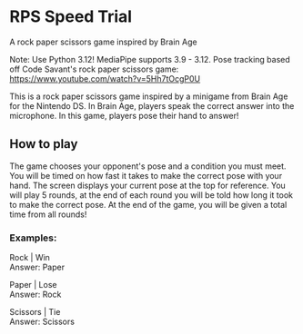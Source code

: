 # RPS Speed Trial
A rock paper scissors game inspired by Brain Age

Note: Use Python 3.12! MediaPipe supports 3.9 - 3.12.
Pose tracking based off Code Savant's rock paper scissors game: https://www.youtube.com/watch?v=5Hh7tOcgP0U

This is a rock paper scissors game inspired by a minigame from Brain Age for the Nintendo DS. In Brain Age, players speak the correct answer into the microphone. In this game, players pose their hand to answer!

## How to play

The game chooses your opponent's pose and a condition you must meet.
You will be timed on how fast it takes to make the correct pose with your hand. The screen displays your current pose at the top for reference.
You will play 5 rounds, at the end of each round you will be told how long it took to make the correct pose. At the end of the game, you will be given a total time from all rounds!

### Examples:
Rock | Win  
Answer: Paper  

Paper | Lose  
Answer: Rock  

Scissors | Tie  
Answer: Scissors  

